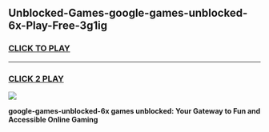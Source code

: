 
## Unblocked-Games-google-games-unblocked-6x-Play-Free-3g1ig
<h3>
<a href="https://premium76.site?title=google-games-unblocked-6x&ref=21A">CLICK TO PLAY</a></h3>
<hr>

<h3>
<a href="https://premium76.site?title=google-games-unblocked-6x&ref=21A">CLICK 2 PLAY</a>
  
</h3>

<a href="https://premium76.site?title=google-games-unblocked-6x&ref=21A"><img src="https://clearcache.store/games.png"></a>


**google-games-unblocked-6x games unblocked: Your Gateway to Fun and Accessible Online Gaming**

